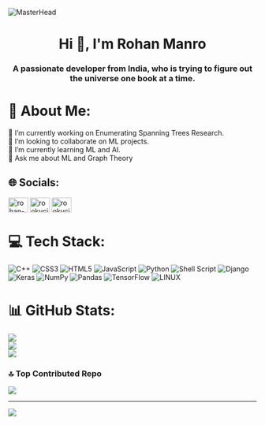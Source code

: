 

![MasterHead](https://www.whiteboardblog.co.uk/wp-content/uploads/2014/06/madewithcodeheader.jpg)



<h1 align="center">Hi 👋, I'm Rohan Manro</h1>
<h3 align="center">A passionate developer from India, who is trying to figure out the universe one book at a time.</h3>

# 💫 About Me:
🔭 I’m currently working on Enumerating Spanning Trees Research.<br>👯 I’m looking to collaborate on ML projects.<br>🌱 I’m currently learning ML and AI.<br>💬 Ask me about ML and Graph Theory


## 🌐 Socials:

<a href="https://linkedin.com/in/rohan-manro" target="blank"><img align="center" src="https://raw.githubusercontent.com/rahuldkjain/github-profile-readme-generator/master/src/images/icons/Social/linked-in-alt.svg" alt="rohan-manro" height="30" width="40" /></a>
<a href="https://codeforces.com/profile/rookycipher" target="blank"><img align="center" src="https://raw.githubusercontent.com/rahuldkjain/github-profile-readme-generator/master/src/images/icons/Social/codeforces.svg" alt="rookycipher" height="30" width="40" /></a>
<a href="https://www.leetcode.com/rookycipher" target="blank"><img align="center" src="https://raw.githubusercontent.com/rahuldkjain/github-profile-readme-generator/master/src/images/icons/Social/leet-code.svg" alt="rookycipher" height="30" width="40" /></a>

# 💻 Tech Stack:
![C++](https://img.shields.io/badge/c++-%2300599C.svg?style=flat-square&logo=c%2B%2B&logoColor=white) ![CSS3](https://img.shields.io/badge/css3-%231572B6.svg?style=flat-square&logo=css3&logoColor=white) ![HTML5](https://img.shields.io/badge/html5-%23E34F26.svg?style=flat-square&logo=html5&logoColor=white) ![JavaScript](https://img.shields.io/badge/javascript-%23323330.svg?style=flat-square&logo=javascript&logoColor=%23F7DF1E) ![Python](https://img.shields.io/badge/python-3670A0?style=flat-square&logo=python&logoColor=ffdd54) ![Shell Script](https://img.shields.io/badge/shell_script-%23121011.svg?style=flat-square&logo=gnu-bash&logoColor=white) ![Django](https://img.shields.io/badge/django-%23092E20.svg?style=flat-square&logo=django&logoColor=white) ![Keras](https://img.shields.io/badge/Keras-%23D00000.svg?style=flat-square&logo=Keras&logoColor=white) ![NumPy](https://img.shields.io/badge/numpy-%23013243.svg?style=flat-square&logo=numpy&logoColor=white) ![Pandas](https://img.shields.io/badge/pandas-%23150458.svg?style=flat-square&logo=pandas&logoColor=white) ![TensorFlow](https://img.shields.io/badge/TensorFlow-%23FF6F00.svg?style=flat-square&logo=TensorFlow&logoColor=white) ![LINUX](https://img.shields.io/badge/Linux-FCC624?style=flat-square&logo=linux&logoColor=black)
# 📊 GitHub Stats:

<div style="align_center">
  
![](https://github-readme-stats.vercel.app/api?username=rookyCIPHER&theme=tokyonight&hide_border=false&include_all_commits=true&count_private=true)<br/>
![](https://github-readme-streak-stats.herokuapp.com/?user=rookyCIPHER&theme=tokyonight&hide_border=false)<br/>
![](https://github-readme-stats.vercel.app/api/top-langs/?username=rookyCIPHER&theme=tokyonight&hide_border=false&include_all_commits=true&count_private=true&layout=compact)

</div>


### 🔝 Top Contributed Repo

<div style="align_center">
  
![](https://github-contributor-stats.vercel.app/api?username=rookyCIPHER&limit=5&theme=tokyonight&combine_all_yearly_contributions=true)

---
[![](https://visitcount.itsvg.in/api?id=rookyCIPHER&icon=2&color=11)](https://visitcount.itsvg.in)

</div>

<!-- Proudly created with GPRM ( https://gprm.itsvg.in ) -->
